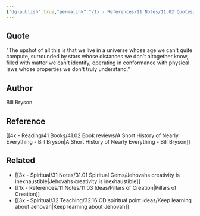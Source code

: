 ```yaml
---
{"dg-publish":true,"permalink":"/1x - References/11 Notes/11.02 Quotes/We live in a universe whose age we cant quite compute - Bill Bryson/","title":"We live in a universe whose age we cant quite compute - Bill Bryson","created":"2023-08-29T17:45:06.872+03:00","updated":"2024-02-14T20:18:36.516+03:00"}
---
```



## Quote
"The upshot of all this is that we live in a universe whose age we can't quite compute, surrounded by stars whose distances we don't altogether know, filled with matter we can't identify, operating in conformance with physical laws whose properties we don't truly understand."

## Author
Bill Bryson

## Reference
[[4x - Reading/41 Books/41.02 Book reviews/A Short History of Nearly Everything - Bill Bryson\|A Short History of Nearly Everything - Bill Bryson]]

## Related
- [[3x - Spiritual/31 Notes/31.01 Spiritual Gems/Jehovahs creativity is inexhaustible\|Jehovahs creativity is inexhaustible]]
- [[1x - References/11 Notes/11.03 Ideas/Pillars of Creation\|Pillars of Creation]]
- [[3x - Spiritual/32 Teaching/32.16 CD spiritual point ideas/Keep learning about Jehovah\|Keep learning about Jehovah]]